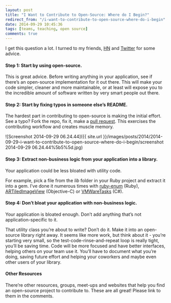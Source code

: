 ```yaml
---
layout: post
title: "I Want to Contribute to Open-Source: Where do I Begin?"
redirect_from: "/i-want-to-contribute-to-open-source-where-do-i-begin"
date: 2014-09-29 10:45:36
tags: [teams, teaching, open source]
comments: true
---
```

I get this question a lot. I turned to my friends, [HN](https://news.ycombinator.com/item?id=8361790) and [Twitter](https://twitter.com/dblockdotorg/status/514789874155945986) for some advice.

#### Step 1: Start by using open-source.

This is great advice. Before writing anything in your application, see if there’s an open-source implementation for it out there. This will make your code simpler, cleaner and more maintainable, or at least will expose you to the incredible amount of software written by very smart people out there.

#### Step 2: Start by fixing typos in someone else’s README.

The hardest part in contributing to open-source is making the initial effort. See a typo? Fork the repo, fix it, make a [pull request](https://help.github.com/articles/using-pull-requests). This exercises the contributing workflow and creates muscle memory.

![Screenshot 2014-09-29 06.24.44]({{ site.url }}/images/posts/2014/2014-09-29-i-want-to-contribute-to-open-source-where-do-i-begin/screenshot 2014-09-29 06.24.44%5b5%5d.jpg)

#### Step 3: Extract non-business logic from your application into a library.

Your application could be less bloated with utility code.

For example, pick a file from the _lib_ folder in your Ruby project and extract it into a gem. I’ve done it numerous times with [ruby-enum](https://github.com/dblock/ruby-enum) (Ruby), [ARTiledImageView](https://github.com/dblock/ARTiledImageView) (Objective-C) or [VMWareTasks](https://github.com/dblock/vmwaretasks) (C#).

#### Step 4: Don’t bloat your application with non-business logic.

Your application is bloated enough. Don’t add anything that’s not application-specific to it.

That utility class you’re about to write? Don’t do it. Make it into an open-source library right away. It seems like more work, but think about it - you’re starting very small, so the test-code-rinse-and-repeat loop is really tight, you’ll be saving time. Code will be more focused and have better interfaces, helping others on your team use it. You’ll have to document what you’re doing, saving future effort and helping your coworkers and maybe even other users of your library.

#### Other Resources

There’re other resources, groups, meet-ups and websites that help you find an open-source project to contribute to. These are all great! Please link to them in the comments.
